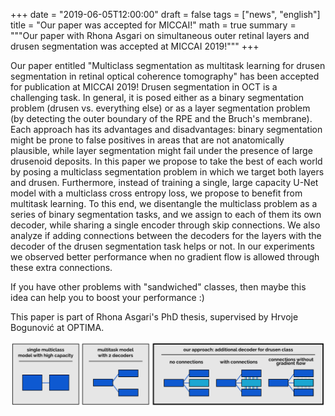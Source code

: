 +++
date = "2019-06-05T12:00:00"
draft = false
tags = ["news", "english"]
title = "Our paper was accepted for MICCAI!"
math = true
summary = """Our paper with Rhona Asgari on simultaneous outer retinal layers and drusen segmentation was accepted at MICCAI 2019!"""
+++

Our paper entitled "Multiclass segmentation as multitask learning for drusen segmentation in retinal optical coherence tomography" has been accepted for publication at MICCAI 2019! 
Drusen segmentation in OCT is a challenging task. In general, it is posed either as a binary segmentation problem (drusen vs. everything else) or as a layer segmentation problem (by detecting the outer boundary of the RPE and the Bruch's membrane). Each approach has its advantages and disadvantages: binary segmentation might be prone to false positives in areas that are not anatomically plausible, while layer segmentation might fail under the presence of large drusenoid deposits. In this paper we propose to take the best of each world by posing a multiclass segmentation problem in which we target both layers and drusen. Furthermore, instead of training a single, large capacity U-Net model with a multiclass cross entropy loss, we propose to benefit from multitask learning. To this end, we disentangle the multiclass problem as a series of binary segmentation tasks, and we assign to each of them its own decoder, while sharing a single encoder through skip connections. We also analyze if adding connections between the decoders for the layers with the decoder of the drusen segmentation task helps or not. In our experiments we observed better performance when no gradient flow is allowed through these extra connections.

If you have other problems with "sandwiched" classes, then maybe this idea can help you to boost your performance :)

This paper is part of Rhona Asgari's PhD thesis, supervised by Hrvoje Bogunović at OPTIMA. 

![Brief description of our pipeline](img/headers/miccai2019header.png)